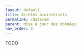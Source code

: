 ```yaml
---
layout: default
title: Arrêtés ministériels
permalink: /data/am
parent: Mise à jour des données
nav_order: 3
---
```


TODO
